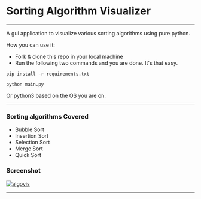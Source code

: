 # Sorting Algorithm Visualizer
***
A gui application to visualize various sorting algorithms using pure python.
    
How you can use it: 
- Fork & clone this repo in your local machine
- Run the following two commands and you are done. It's that easy.

```
pip install -r requirements.txt
```
```
python main.py
```
Or python3 based on the OS you are on. 
***
### Sorting algorithms Covered
- Bubble Sort
- Insertion Sort
- Selection Sort
- Merge Sort
- Quick Sort

### Screenshot

<a href="https://www.youtube.com/watch?v=4iM-eggaS2I">

![algovis](https://github.com/GSAUC3/RajarshiBanerjee/blob/master/images/algovis.gif)
</a>
***

